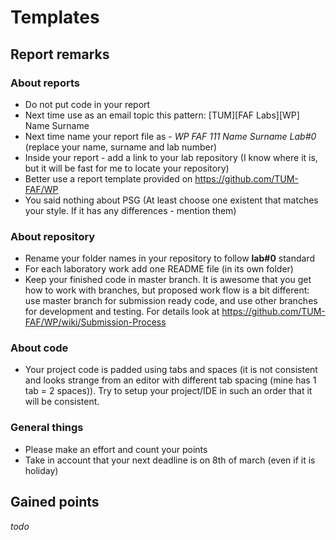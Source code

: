 # Templates

## Report remarks

### About reports

* Do not put code in your report
* Next time use as an email topic this pattern: [TUM][FAF Labs][WP] Name Surname
* Next time name your report file as - _WP FAF 111 Name Surname Lab#0_ (replace your name, surname and lab number)
* Inside your report - add a link to your lab repository (I know where it is, but it will be fast for me to locate your repository)
* Better use a report template provided on https://github.com/TUM-FAF/WP
* You said nothing about PSG (At least choose one existent that matches your style. If it has any differences - mention them)

### About repository

* Rename your folder names in your repository to follow **lab#0** standard
* For each laboratory work add one README file (in its own folder)
* Keep your finished code in master branch. It is awesome that you get how to work with branches, but proposed work flow is a bit different: use master branch for submission ready code, and use other branches for development and testing. For details look at https://github.com/TUM-FAF/WP/wiki/Submission-Process

### About code

* Your project code is padded using tabs and spaces (it is not consistent and looks strange from an editor with different tab spacing (mine has 1 tab = 2 spaces)). Try to setup your project/IDE in such an order that it will be consistent.

### General things

* Please make an effort and count your points
* Take in account that your next deadline is on 8th of march (even if it is holiday)

## Gained points

_todo_